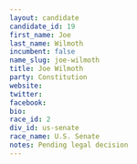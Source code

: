 ```yaml
---
layout: candidate
candidate_id: 19
first_name: Joe
last_name: Wilmoth
incumbent: false
name_slug: joe-wilmoth
title: Joe Wilmoth
party: Constitution
website: 
twitter: 
facebook: 
bio: 
race_id: 2
div_id: us-senate
race_name: U.S. Senate
notes: Pending legal decision
---
```

